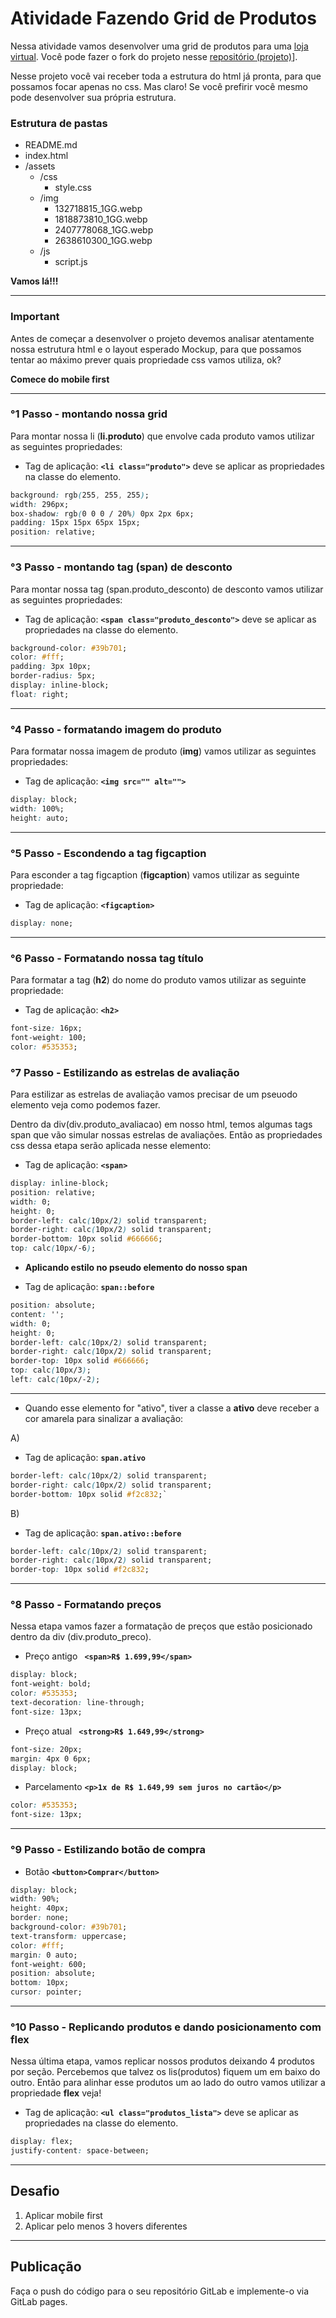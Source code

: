 # Atividade Fazendo Grid de Produtos

Nessa atividade vamos desenvolver uma grid de produtos para uma [loja virtual](./Mockup.png).
Você pode fazer o fork do projeto nesse [repositório (projeto)](https://gitlab.com/kenzie-academy-brasil/se/fe/sprint-3-css-week/activity-grid-de-produtos)]. 

Nesse projeto você vai receber toda a estrutura do html já pronta, para que possamos focar apenas no css. Mas claro! Se você prefirir você mesmo pode desenvolver sua própria estrutura.

### Estrutura de pastas

- README.md
- index.html
- /assets
    - /css
        - style.css
    - /img
        - 132718815_1GG.webp
        - 1818873810_1GG.webp
        - 2407778068_1GG.webp
        - 2638610300_1GG.webp
    - /js
        - script.js


__Vamos lá!!!__

---

### Important

Antes de começar a desenvolver o projeto devemos analisar atentamente nossa estrutura html e o layout esperado Mockup, para que possamos tentar ao máximo prever quais propriedade css vamos utiliza, ok?

__Comece do mobile first__

---

### °1 Passo - montando nossa grid

Para montar nossa li (__li.produto__) que envolve cada produto vamos utilizar as seguintes propriedades:

- Tag de aplicação: __`<li class="produto">`__ deve se aplicar as propriedades na classe do elemento.

```css
background: rgb(255, 255, 255);
width: 296px;
box-shadow: rgb(0 0 0 / 20%) 0px 2px 6px;
padding: 15px 15px 65px 15px;
position: relative;
```

---

### °3 Passo - montando tag (span) de desconto

Para montar nossa tag (span.produto_desconto) de desconto vamos utilizar as seguintes propriedades:

- Tag de aplicação: __`<span class="produto_desconto">`__ deve se aplicar as propriedades na classe do elemento.

```css
background-color: #39b701;
color: #fff;
padding: 3px 10px;
border-radius: 5px;
display: inline-block;
float: right;
```

---

### °4 Passo - formatando imagem do produto

Para formatar nossa imagem de produto (__img__) vamos utilizar as seguintes propriedades:

- Tag de aplicação: __`<img src="" alt="">`__ 

```css
display: block;
width: 100%;
height: auto;
```
---

### °5 Passo - Escondendo a tag figcaption

Para esconder a tag figcaption (__figcaption__) vamos utilizar as seguinte propriedade:

- Tag de aplicação: __`<figcaption>`__

```css
display: none;
```
---

### °6 Passo - Formatando nossa tag título

Para formatar a tag (__h2__) do nome do produto vamos utilizar as seguinte propriedade:

- Tag de aplicação: __`<h2>`__

```css
font-size: 16px;
font-weight: 100;
color: #535353;
```

### °7 Passo - Estilizando as estrelas de avaliação

Para estilizar as estrelas de avaliação vamos precisar de um pseuodo elemento veja como podemos fazer.

Dentro da div(div.produto_avaliacao) em nosso html, temos algumas tags span que vão simular nossas estrelas de avaliações. Então as propriedades css dessa etapa serão aplicada nesse elemento:

- Tag de aplicação: __`<span>`__

```css
display: inline-block;
position: relative;
width: 0;
height: 0;
border-left: calc(10px/2) solid transparent;
border-right: calc(10px/2) solid transparent;
border-bottom: 10px solid #666666;
top: calc(10px/-6);
```

- __Aplicando estilo no pseudo elemento do nosso span__

- Tag de aplicação: __`span::before`__

```css
position: absolute;
content: '';
width: 0;
height: 0;
border-left: calc(10px/2) solid transparent;
border-right: calc(10px/2) solid transparent;
border-top: 10px solid #666666;
top: calc(10px/3);
left: calc(10px/-2);
```
---

- Quando esse elemento for "ativo", tiver a classe a __ativo__ deve receber a cor amarela para sinalizar a avaliação:

A)

- Tag de aplicação: __`span.ativo`__

```css
border-left: calc(10px/2) solid transparent;
border-right: calc(10px/2) solid transparent;
border-bottom: 10px solid #f2c832;`
```

B)

- Tag de aplicação: __`span.ativo::before`__

```css
border-left: calc(10px/2) solid transparent;
border-right: calc(10px/2) solid transparent;
border-top: 10px solid #f2c832;
```
---

### °8 Passo - Formatando preços

Nessa etapa vamos fazer a formatação de preços que estão posicionado dentro da div (div.produto_preco).

- Preço antigo __` <span>R$ 1.699,99</span>`__ 

```css
display: block;
font-weight: bold;
color: #535353;
text-decoration: line-through;
font-size: 13px;
```

- Preço atual __` <strong>R$ 1.649,99</strong>`__ 

```css
font-size: 20px;
margin: 4px 0 6px;
display: block;
```

- Parcelamento __`<p>1x de R$ 1.649,99 sem juros no cartão</p>`__ 

```css
color: #535353;
font-size: 13px;
```

---

### °9 Passo - Estilizando botão de compra

- Botão  __`<button>Comprar</button>`__

```css
display: block;
width: 90%;
height: 40px;
border: none;
background-color: #39b701;
text-transform: uppercase;
color: #fff;
margin: 0 auto;
font-weight: 600;
position: absolute;
bottom: 10px;
cursor: pointer;
```

---

### °10 Passo - Replicando produtos e dando posicionamento com flex

Nessa última etapa, vamos replicar nossos produtos deixando 4 produtos por seção.
Percebemos que talvez os lis(produtos) fiquem um em baixo do outro. Então para alinhar esse produtos um ao lado do outro vamos utilizar a propriedade __flex__ veja!

- Tag de aplicação: __`<ul class="produtos_lista">`__ deve se aplicar as propriedades na classe do elemento.

```css
display: flex;
justify-content: space-between;
```

---

## Desafio 

1. Aplicar mobile first 
2. Aplicar pelo menos 3 hovers diferentes

---
## Publicação

Faça o push do código para o seu repositório GitLab e implemente-o via GitLab pages.
